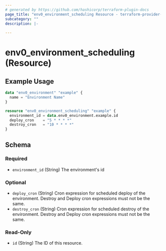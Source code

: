 ```yaml
---
# generated by https://github.com/hashicorp/terraform-plugin-docs
page_title: "env0_environment_scheduling Resource - terraform-provider-env0"
subcategory: ""
description: |-
  
---
```


# env0_environment_scheduling (Resource)



## Example Usage

```terraform
data "env0_environment" "example" {
  name = "Environment Name"
}

resource "env0_environment_scheduling" "example" {
  environment_id = data.env0_environment.example.id
  deploy_cron    = "5 * * * *"
  destroy_cron   = "10 * * * *"
}
```

<!-- schema generated by tfplugindocs -->
## Schema

### Required

- `environment_id` (String) The environment's id

### Optional

- `deploy_cron` (String) Cron expression for scheduled deploy of the environment. Destroy and Deploy cron expressions must not be the same.
- `destroy_cron` (String) Cron expression for scheduled destroy of the environment. Destroy and Deploy cron expressions must not be the same.

### Read-Only

- `id` (String) The ID of this resource.
